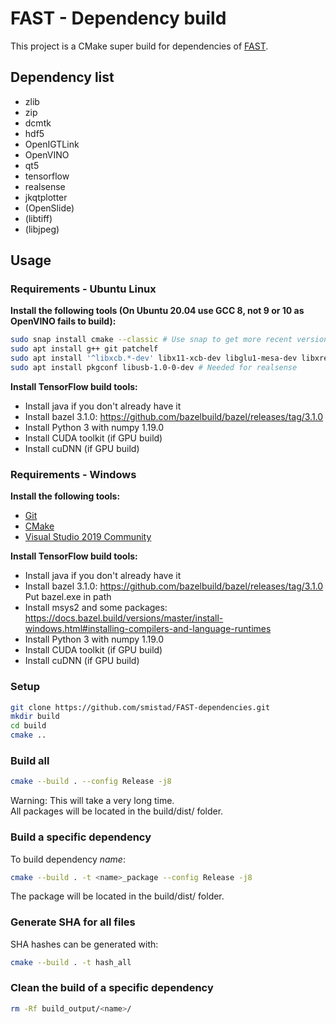 # FAST - Dependency build

This project is a CMake super build for dependencies of [FAST](https://github.com/smistad/FAST/).

## Dependency list
* zlib
* zip
* dcmtk
* hdf5
* OpenIGTLink
* OpenVINO
* qt5
* tensorflow
* realsense
* jkqtplotter
* (OpenSlide)
* (libtiff)
* (libjpeg)

## Usage

### Requirements - Ubuntu Linux
**Install the following tools (On Ubuntu 20.04 use GCC 8, not 9 or 10 as OpenVINO fails to build):**
```bash
sudo snap install cmake --classic # Use snap to get more recent version of cmake on Ubuntu 18.04
sudo apt install g++ git patchelf
sudo apt install '^libxcb.*-dev' libx11-xcb-dev libglu1-mesa-dev libxrender-dev libxi-dev libxkbcommon-dev libxkbcommon-x11-dev
sudo apt install pkgconf libusb-1.0-0-dev # Needed for realsense
```

**Install TensorFlow build tools:**
* Install java if you don't already have it
* Install bazel 3.1.0: https://github.com/bazelbuild/bazel/releases/tag/3.1.0
* Install Python 3 with numpy 1.19.0
* Install CUDA toolkit 	(if GPU build)
* Install cuDNN 	(if GPU build)

### Requirements - Windows

**Install the following tools:**
* [Git](https://git-scm.com/downloads)
* [CMake](https://cmake.org/)
* [Visual Studio 2019 Community](https://visualstudio.microsoft.com/downloads/)

**Install TensorFlow build tools:**
* Install java if you don't already have it
* Install bazel 3.1.0: https://github.com/bazelbuild/bazel/releases/tag/3.1.0
  Put bazel.exe in path
* Install msys2 and some packages: https://docs.bazel.build/versions/master/install-windows.html#installing-compilers-and-language-runtimes
* Install Python 3 with numpy 1.19.0
* Install CUDA toolkit 	(if GPU build)
* Install cuDNN 	(if GPU build)

### Setup
```bash
git clone https://github.com/smistad/FAST-dependencies.git
mkdir build
cd build
cmake ..
```

### Build all
```bash
cmake --build . --config Release -j8
```
Warning: This will take a very long time.  
All packages will be located in the build/dist/ folder.

### Build a specific dependency
To build dependency _name_:
```bash
cmake --build . -t <name>_package --config Release -j8
```
The package will be located in the build/dist/ folder.

### Generate SHA for all files
SHA hashes can be generated with:
```bash
cmake --build . -t hash_all
```

### Clean the build of a specific dependency
```bash
rm -Rf build_output/<name>/
```
